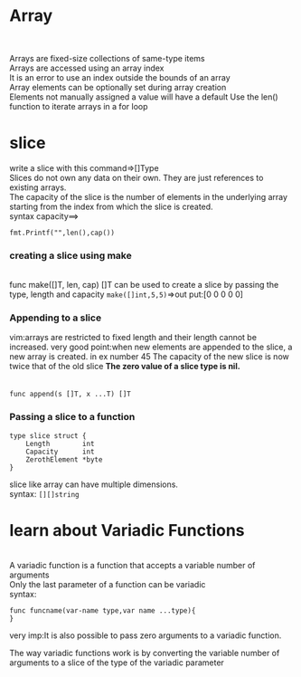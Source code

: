 
# Array
<br>

Arrays are fixed-size collections of same-type items
<br>
Arrays are accessed using an array index
<br>
It is an error to use an index outside the bounds of an array
<br>
Array elements can be optionally set during array creation
<br>
Elements not manually assigned a value will have a default Use the len() function to iterate arrays in a for loop
<br>




# slice

write a slice with this command=>[]Type
<br>Slices do not own any data on their own. They are just references to existing arrays.
<br> The capacity of the slice is the number of elements in the underlying array starting from the index from which the slice is created.
<br>syntax capacity==>
```
fmt.Printf("",len(),cap())
```
### creating a slice using make

<br>func make([]T, len, cap) []T can be used to create a slice by passing the type, length and capacity
`make([]int,5,5)`=>out put:[0 0 0 0 0]
### Appending to a slice
vim:arrays are restricted to fixed length and their length cannot be increased.
very good point:when new elements are appended to the slice, a new array is created.
in ex number 45 The capacity of the new slice is now twice that of the old slice
**The zero value of a slice type is nil.**
<br>
<br>
<br>
`func append(s []T, x ...T) []T`
### Passing a slice to a function

```
type slice struct {  
    Length        int
    Capacity      int
    ZerothElement *byte
}
```

slice like array can have multiple dimensions.
<br>
syntax:
`[][]string `


# learn about **Variadic Functions**
<br>
A variadic function is a function that accepts a variable number of arguments
<br>
Only the last parameter of a function can be variadic
<br>
syntax:

``` 
func funcname(var-name type,var name ...type){
}
```


very imp:It is also possible to pass zero arguments to a variadic function.

The way variadic functions work is by converting the variable number of arguments to a slice of the type of the variadic parameter
